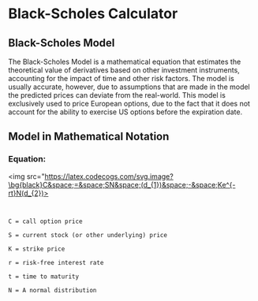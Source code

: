 # Black-Scholes Calculator

## Black-Scholes Model

The Black-Scholes Model is a mathematical equation that estimates the theoretical value of derivatives based on other
investment instruments, accounting for the impact of time and other risk factors. The model is usually accurate,
however, due to assumptions that are made in the model the predicted prices can deviate from the real-world. This model
is exclusively used to price European options, due to the fact that it does not account for the ability to exercise US
options before the expiration date.

## Model in Mathematical Notation

### Equation:

<img src="https://latex.codecogs.com/svg.image?\bg{black}C&space;=&space;SN&space;(d_{1})&space;-&space;Ke^{-rt}N(d_{2})>


```


C = call option price

S = current stock (or other underlying) price

K = strike price

r = risk-free interest rate

t = time to maturity

N = A normal distribution

```
